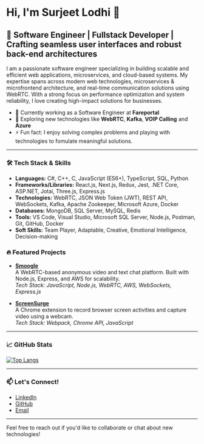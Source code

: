 # Hi, I'm Surjeet Lodhi 👋

## 🚀 Software Engineer | Fullstack Developer | Crafting seamless user interfaces and robust back-end architectures

I am a passionate software engineer specializing in building scalable and efficient web applications, microservices, and cloud-based systems. My expertise spans across modern web technologies, microservices & microfrontend architecture, and real-time communication solutions using WebRTC. With a strong focus on performance optimization and system reliability, I love creating high-impact solutions for businesses.

- 🔭 Currently working as a Software Engineer at **Fareportal**
- 🌱 Exploring new technologies like **WebRTC**, **Kafka**, **VOIP Calling** and **Azure**
- ⚡ Fun fact: I enjoy solving complex problems and playing with technologies to fomulate meaningful solutions.
---
### 🛠️ Tech Stack & Skills
- **Languages:** C\#, C++, C, JavaScript (ES6+), TypeScript, SQL, Python
- **Frameworks/Libraries:** React.js, Next.js, Redux, Jest, .NET Core, ASP.NET, Jotai, Three.js, Express.js
- **Technologies:** WebRTC, JSON Web Token (JWT), REST API, WebSockets, Kafka, Apache Zookeeper, Microsoft Azure, Docker
- **Databases:** MongoDB, SQL Server, MySQL, Redis
- **Tools:** VS Code, Visual Studio, Microsoft SQL Server, Node.js, Postman, Git, GitHub, Docker
- **Soft Skills:** Team Player, Adaptable, Creative, Emotional Intelligence, Decision-making

### 🔥 Featured Projects

- **[Smoogle](https://52.64.135.169/)**  
  A WebRTC-based anonymous video and text chat platform. Built with Node.js, Express, and AWS for scalability.  
  _Tech Stack: JavaScript, Node.js, WebRTC, AWS, WebSockets, Express.js_

- **[ScreenSurge](https://microsoftedge.microsoft.com/addons/detail/screen-webcam-recorder-/ckndfidbhfagchdakfgkmjonooacmhcn)**  
  A Chrome extension to record browser screen activities and capture video using a webcam.  
  _Tech Stack: Webpack, Chrome API, JavaScript_
---

### 📈 GitHub Stats
[![Top Langs](https://github-readme-stats.vercel.app/api/top-langs/?username=surjeetlodhirajput&langs_count=8&&layout=compact)](https://github.com/surjeetlodhirajput)

---

### 📫 Let's Connect!
- [LinkedIn](https://linkedin.com/in/surjeetlodhirajput)
- [GitHub](https://github.com/surjeetlodhirajput)
- [Email](mailto:surjeetrajput433@gmail.com)

---

Feel free to reach out if you'd like to collaborate or chat about new technologies!

